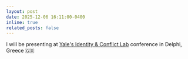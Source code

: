 ```yaml
---
layout: post
date: 2025-12-06 16:11:00-0400
inline: true
related_posts: false
---
```


I will be presenting at [Yale's Identity & Conflict Lab](https://campuspress.yale.edu/yaleicl/) conference in Delphi, Greece 🇬🇷